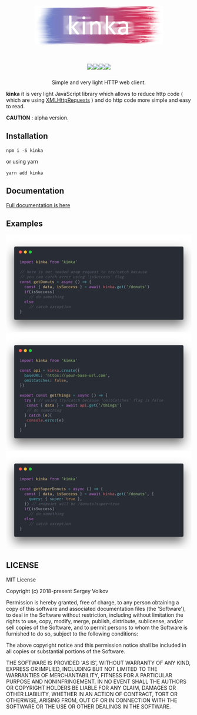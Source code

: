 <div align="center">
  <a href="https://www.npmjs.com/package/kinka">
    <img width="350" height="104" src="https://github.com/acacode/kinka/raw/master/logo.png">
  </a>
  <br>
  <h1>
    <a href="https://github.com/acacode/kinka/blob/master/LICENSE"><img src="https://img.shields.io/badge/license-MIT-red.svg?style=flat-square"></a><a href="https://www.npmjs.com/package/kinka"><img src="https://img.shields.io/npm/v/kinka.svg?style=flat-square"></a><a href="https://travis-ci.org/acacode/kinka"><img src="https://img.shields.io/travis/acacode/kinka.svg?style=flat-square"></a><a href="http://npm-stat.com/charts.html?package=kinka"><img src="https://img.shields.io/npm/dm/kinka.svg?style=flat-square"></a>
  </h1>
  <p>
    Simple and very light HTTP web client.
  </p>
</div>
<b>kinka</b> it is very light JavaScript library which allows to reduce http code ( which are using <a href="https://developer.mozilla.org/en-US/docs/Web/API/XMLHttpRequest">XMLHttpRequests</a> ) and do http code more simple and easy to read.

**CAUTION** : alpha version.

<h2  align="left">Installation</h2>

    npm i -S kinka

or using yarn

    yarn add kinka

  

<h2 align="left">Documentation</h2>
<a href="https://github.com/acacode/kinka/blob/master/docs/DOCUMENTATION.md">Full documentation is here</a>

<h2  align="left">Examples</h2>
<img src="https://github.com/acacode/kinka/raw/master/docs/images/defaultUsing.png">
<img src="https://github.com/acacode/kinka/raw/master/docs/images/omitCatchesSample.png">
<img src="https://github.com/acacode/kinka/raw/master/docs/images/queryParams.png">

<h2 aligh="left">LICENSE</h2>

MIT License

Copyright (c) 2018-present Sergey Volkov

Permission is hereby granted, free of charge, to any person obtaining
a copy of this software and associated documentation files (the
'Software'), to deal in the Software without restriction, including
without limitation the rights to use, copy, modify, merge, publish,
distribute, sublicense, and/or sell copies of the Software, and to
permit persons to whom the Software is furnished to do so, subject to
the following conditions:

The above copyright notice and this permission notice shall be
included in all copies or substantial portions of the Software.

THE SOFTWARE IS PROVIDED 'AS IS', WITHOUT WARRANTY OF ANY KIND,
EXPRESS OR IMPLIED, INCLUDING BUT NOT LIMITED TO THE WARRANTIES OF
MERCHANTABILITY, FITNESS FOR A PARTICULAR PURPOSE AND NONINFRINGEMENT.
IN NO EVENT SHALL THE AUTHORS OR COPYRIGHT HOLDERS BE LIABLE FOR ANY
CLAIM, DAMAGES OR OTHER LIABILITY, WHETHER IN AN ACTION OF CONTRACT,
TORT OR OTHERWISE, ARISING FROM, OUT OF OR IN CONNECTION WITH THE
SOFTWARE OR THE USE OR OTHER DEALINGS IN THE SOFTWARE.